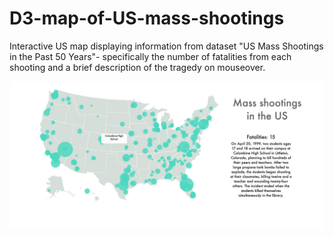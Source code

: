 # D3-map-of-US-mass-shootings
Interactive US map displaying information from dataset "US Mass Shootings in the Past 50 Years"- specifically the number of fatalities from each shooting and a brief description of the tragedy on mouseover. 

![alt text](map.png)
